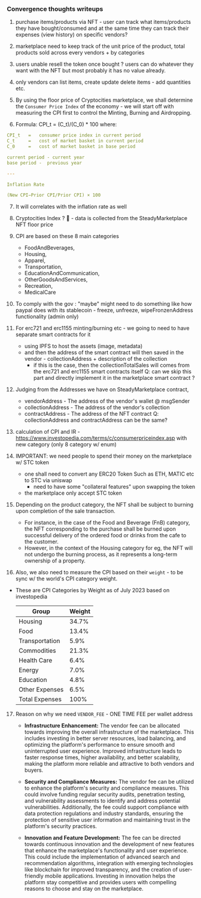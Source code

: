 ### Convergence thoughts writeups

1. purchase items/products via NFT - user can track what items/products they have bought/consumed and at the same time they can track their expenses (view history) on specific vendors?

2. marketplace need to keep track of the unit price of the product, total products sold across every vendors + by categories

3. users unable resell the token once bought ? users can do whatever they want with the NFT but most probably it has no value already.

4. only vendors can list items, create update delete items - add quantities etc. 

5. By using the floor price of Cryptocities marketplace, we shall determine the `Consumer Price Index` of the economy - we will start off with measuring the CPI first to control the Minting, Burning and Airdropping.

6. Formula: CPI_t = (C_t)/(C_0) * 100
where:
```yaml
CPI_t	=   consumer price index in current period
C_t	    =	cost of market basket in current period
C_0	    =	cost of market basket in base period

current period - current year
base period -  previous year

---

Inflation Rate

(New CPI−Prior CPI/Prior CPI) × 100

```



7. It will correlates with the inflation rate as well

8. Cryptocities Index ? 👀  - data is collected from the SteadyMarketplace NFT floor price

9. CPI are based on these 8 main categories
    - FoodAndBeverages,
    - Housing,
    - Apparel,
    - Transportation,
    - EducationAndCommunication,
    - OtherGoodsAndServices,
    - Recreation,
    - MedicalCare

10. To comply with the gov : "maybe" might need to do something like how paypal does with its stablecoin - freeze, unfreeze, wipeFronzenAddress functionality (admin only) 

11. For erc721 and erc1155 minting/burning etc - we going to need to have separate smart contracts for it 
    - using IPFS to host the assets (image, metadata) 
    - and then the address of the smart contract will then saved in the vendor - collectionAddress + description of the collection
        - if this is the case, then the collectionTotalSales will comes from the erc721 and erc1155 smart contracts itself
Q: can we skip this part and directly implement it in the marketplace smart contract ?

12. Judging from the Addresses we have on SteadyMarketplace contract,
    - vendorAddress - The address of the vendor's wallet @ msgSender
    - collectionAddress - The address of the vendor's collection
    - contractAddress - The address of the NFT contract
Q: collectionAddress and contractAddress can be the same?

13. calculation of CPI and IR - https://www.investopedia.com/terms/c/consumerpriceindex.asp with new category (only 8 category w/ enum)


14. IMPORTANT: we need people to spend their money on the marketplace w/ STC token
    - one shall need to convert any ERC20 Token Such as ETH, MATIC etc to STC via uniswap
        - need to have some "collateral features" upon swapping the token
    - the marketplace only accept STC token

15. Depending on the product category, the NFT shall be subject to burning upon completion of the sale transaction. 
    - For instance, in the case of the Food and Beverage (FnB) category, the NFT corresponding to the purchase shall be burned upon successful delivery of the ordered food or drinks from the cafe to the customer. 
    - However, in the context of the Housing category for eg, the NFT will not undergo the burning process, as it represents a long-term ownership of a property.


16. Also, we also need to measure the CPI based on their `weight` - to be sync w/ the world's CPI category weight.

- These are CPI Categories by Weight as of July 2023 based on investopedia

    | Group            | Weight   |
    |------------------|----------|
    | Housing          | 34.7%    |
    | Food             | 13.4%    |
    | Transportation   | 5.9%     |
    | Commodities      | 21.3%    |
    | Health Care      | 6.4%     |
    | Energy           | 7.0%     |
    | Education        | 4.8%     |
    | Other Expenses   | 6.5%     |
    | Total Expenses   | 100%     |

17. Reason on why we need `VENDOR_FEE` - ONE TIME FEE per wallet address
    - **Infrastructure Enhancement:**
    The vendor fee can be allocated towards improving the overall infrastructure of the marketplace. This includes investing in better server resources, load balancing, and optimizing the platform's performance to ensure smooth and uninterrupted user experience. Improved infrastructure leads to faster response times, higher availability, and better scalability, making the platform more reliable and attractive to both vendors and buyers.

    - **Security and Compliance Measures:**
    The vendor fee can be utilized to enhance the platform's security and compliance measures. This could involve funding regular security audits, penetration testing, and vulnerability assessments to identify and address potential vulnerabilities. Additionally, the fee could support compliance with data protection regulations and industry standards, ensuring the protection of sensitive user information and maintaining trust in the platform's security practices.

    - **Innovation and Feature Development:**
    The fee can be directed towards continuous innovation and the development of new features that enhance the marketplace's functionality and user experience. This could include the implementation of advanced search and recommendation algorithms, integration with emerging technologies like blockchain for improved transparency, and the creation of user-friendly mobile applications. Investing in innovation helps the platform stay competitive and provides users with compelling reasons to choose and stay on the marketplace.